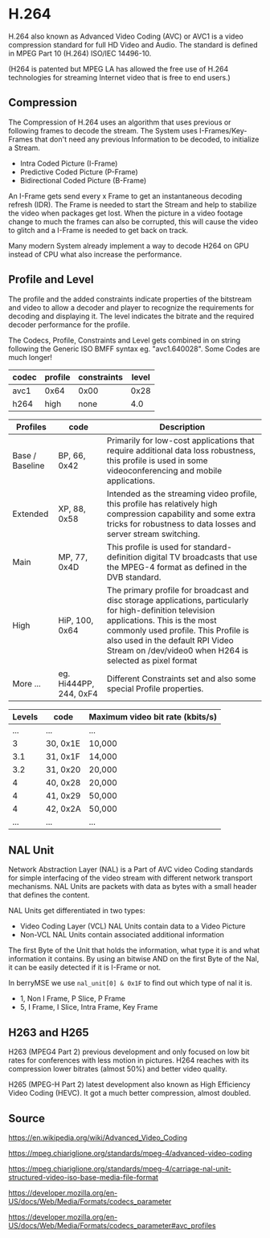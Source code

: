 # H.264 
H.264 also known as Advanced Video Coding (AVC) or AVC1 is a video compression standard for full HD Video and Audio.
The standard is defined in MPEG Part 10 (H.264) ISO/IEC 14496-10.

(H264 is patented but MPEG LA has allowed the free use of H.264 technologies for streaming Internet video that is free to end users.)

## Compression

The Compression of H.264 uses an algorithm that uses previous or following frames to decode the stream. The System uses I-Frames/Key-Frames that don't need any previous Information to be decoded, to initialize a Stream.

- Intra Coded Picture (I-Frame) 
- Predictive Coded Picture (P-Frame)
- Bidirectional Coded Picture (B-Frame)

An I-Frame gets send every x Frame to get an instantaneous decoding refresh (IDR). The Frame is needed to start the Stream and help to stabilize the video when packages get lost.
When the picture in a video footage change to much the frames can also be corrupted, this will cause the video to glitch and a I-Frame is needed to get back on track.

Many modern System already implement a way to decode H264 on GPU instead of CPU what also increase the performance.

## Profile and Level

The profile and the added constraints indicate properties of the bitstream and video to allow a decoder and player to recognize the requirements for decoding and displaying it. The level indicates the bitrate and the required decoder performance for the profile. 

The Codecs, Profile, Constraints and Level gets combined in on string following the Generic ISO BMFF syntax eg. "avc1.640028". Some Codes are much longer!

| codec | profile | constraints | level |
|-|-|-|-|
| avc1 | 0x64 | 0x00 | 0x28 |
| h264 | high | none | 4.0 |

|Profiles|code|Description|
|-|-|-|
|Base / Baseline|BP, 66, 0x42|Primarily for low-cost applications that require additional data loss robustness, this profile is used in some videoconferencing and mobile applications.|
|Extended|XP, 88, 0x58|Intended as the streaming video profile, this profile has relatively high compression capability and some extra tricks for robustness to data losses and server stream switching.|
|Main|MP, 77, 0x4D|This profile is used for standard-definition digital TV broadcasts that use the MPEG-4 format as defined in the DVB standard.|
|High|HiP, 100, 0x64|The primary profile for broadcast and disc storage applications, particularly for high-definition television applications. This is the most commonly used profile. This Profile is also used in the default RPI Video Stream on /dev/video0 when H264 is selected as pixel format|
|More ...|eg. Hi444PP, 244, 0xF4|Different Constraints set and also some special Profile properties.|


|Levels|code|Maximum video bit rate (kbits/s)|
|-|-|-|
|...|...|...|
|3|30, 0x1E| 10,000 |
|3.1|31, 0x1F| 14,000 |
|3.2|31, 0x20| 20,000 |
|4|40, 0x28| 20,000 |
|4|41, 0x29| 50,000 |
|4|42, 0x2A| 50,000 |
|...|...|...|


## NAL Unit

Network Abstraction Layer (NAL) is a Part of AVC video Coding standards for simple interfacing of the video stream with different network transport mechanisms. NAL Units are packets with data as bytes with a small header that defines the content.

NAL Units get differentiated in two types:
- Video Coding Layer (VCL) NAL Units contain data to a Video Picture
- Non-VCL NAL Units contain associated additional information

The first Byte of the Unit that holds the information, what type it is and what information it contains. By using an bitwise AND on the first Byte of the Nal, it can be easily detected if it is I-Frame or not.

In berryMSE we use ``nal_unit[0] & 0x1F`` to find out which type of nal it is.
- 1, Non I Frame, P Slice, P Frame
- 5, I Frame, I Slice, Intra Frame, Key Frame


## H263 and H265

H263 (MPEG4 Part 2) previous development and only focused on low bit rates for conferences with less motion in pictures. H264 reaches with its compression lower bitrates (almost 50%) and better video quality.

H265 (MPEG-H Part 2) latest development also known as High Efficiency Video Coding (HEVC). It got a much better compression, almost doubled.

## Source

https://en.wikipedia.org/wiki/Advanced_Video_Coding

https://mpeg.chiariglione.org/standards/mpeg-4/advanced-video-coding

https://mpeg.chiariglione.org/standards/mpeg-4/carriage-nal-unit-structured-video-iso-base-media-file-format

https://developer.mozilla.org/en-US/docs/Web/Media/Formats/codecs_parameter

https://developer.mozilla.org/en-US/docs/Web/Media/Formats/codecs_parameter#avc_profiles